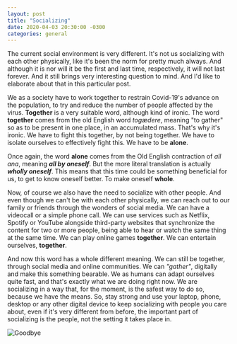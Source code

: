 ```yaml
---
layout: post
title: "Socializing"
date: 2020-04-03 20:30:00 -0300
categories: general 
---
```

The current social environment is very different. It's not us socializing with each other physically, like it's been the norm for pretty much always. And although it is nor will it be the first and last time, respectively, it will not last forever. And it still brings very interesting question to mind. And I'd like to elaborate about that in this particular post.

We as a society have to work together to restrain Covid-19's advance on the population, to try and reduce the number of people affected by the virus. **Together** is a very suitable word, although kind of ironic. The word **together** comes from the old English word _togædere_, meaning "to gather" so as to be present in one place, in an accumulated mass. That's why it's ironic. We have to fight this together, by not being together. We have to isolate ourselves to effectively fight this. We have to be **alone**.

Once again, the word **alone** comes from the Old English contraction of _all ana_, meaning **_all by oneself_**. But the more literal translation is actually **_wholly oneself_**. This means that this time could be something beneficial for us, to get to know oneself better. To make oneself **whole**.

Now, of course we also have the need to socialize with other people. And even though we can't be with each other physically, we can reach out to our family or friends through the wonders of social media. We can have a videocall or a simple phone call. We can use services such as Netflix, Spotify or YouTube alongside third-party websites that synchronize the content for two or more people, being able to hear or watch the same thing at the same time. We can play online games **together**. We can entertain ourselves, **together**.

And now this word has a whole different meaning. We can still be together, through social media and online communities. We can _"gather"_, digitally and make this something bearable. We as humans can adapt ourselves quite fast, and that's exactly what we are doing right now. We are socializing in a way that, for the moment, is the safest way to do so, because we have the means. So, stay strong and use your laptop, phone, desktop or any other digital device to keep socializing with people you care about, even if it's very different from before, the important part of socializing is the people, not the setting it takes place in.

![Goodbye](https://i.imgur.com/U7K7NHW.jpg)